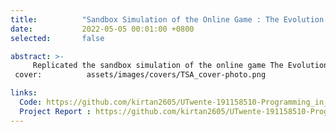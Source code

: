 ```yaml
---
title:          "Sandbox Simulation of the Online Game : The Evolution of Trust"
date:           2022-05-05 00:01:00 +0800
selected:       false

abstract: >-
     Replicated the sandbox simulation of the online game The Evolution of Trust using Python and its OOP capabilities, focusing on modeling interactions, strategies, and trust dynamics through object-oriented design to simulate and analyze trust evolution in game-theory scenarios.
 cover:          assets/images/covers/TSA_cover-photo.png

links:
  Code: https://github.com/kirtan2605/UTwente-191158510-Programming_in_Engineering/tree/master/Python%20Project/Code
  Project Report : https://github.com/kirtan2605/UTwente-191158510-Programming_in_Engineering/blob/1b1529d2cca4b58b44e3e2d61866dabb7411ab69/Python%20Project/PiE_Python_Project_Report%20-%20s2935848.pdf
---
```

